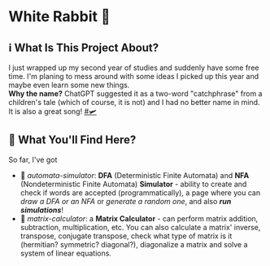 # White Rabbit 🐇

## ℹ️ What Is This Project About?
I just wrapped up my second year of studies and suddenly have some free time. 
I'm planing to mess around with some ideas I picked up this year and maybe even learn some new things.  
**Why the name?** ChatGPT suggested it as a two-word "catchphrase" from a children's tale (which of course, it is not) and I had no better name in mind. 
It is also a great song! [#🛩️](https://www.youtube.com/watch?v=pnJM_jC7j_4)

## 🔎 What You'll Find Here?
So far, I've got  
- 🤖 _automata-simulator_: **DFA** (Deterministic Finite Automata) and **NFA** (Nondeterministic Finite Automata) **Simulator** - ability to create and check if words are accepted (programmatically), a page where you can *draw a DFA or an NFA* or *generate a random one*, and also ***run simulations***!
- 🔢 _matrix-calculator_: a **Matrix Calculator** - can perform matrix addition, subtraction, multiplication, etc. You can also calculate a matrix' inverse, transpose, conjugate transpose, check what type of matrix is it (hermitian? symmetric? diagonal?), diagonalize a matrix and solve a system of linear equations.
